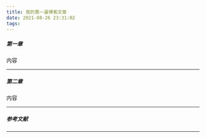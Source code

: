 ```yaml
---
title: 我的第一遍博客文章
date: 2021-08-26 23:31:02
tags:
---
```


##### 第一章

内容

------------------



##### 第二章

内容

------------

##### 参考文献



----------

